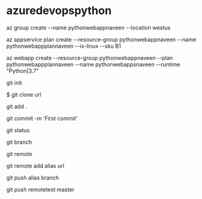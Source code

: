 # azuredevopspython


az group create --name pythonwebappnaveen --location westus

az appservice plan create --resource-group pythonwebappnaveen --name pythonwebappplannaveen --is-linux --sku B1

az webapp create --resource-group pythonwebappnaveen --plan pythonwebappplannaveen --name pythonwebappsnaveen --runtime "Python|3.7"

git init

$ git clone url

git add .

git commit -m 'First commit'

git status

git branch

git remote

git remote add alias url

git push alias branch

git push remotetest master
